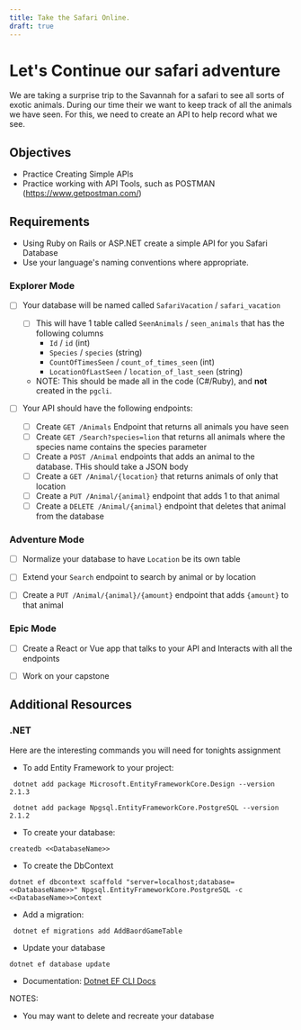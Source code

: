 ```yaml
---
title: Take the Safari Online.
draft: true
---
```


# Let's Continue our safari adventure

We are taking a surprise trip to the Savannah for a safari to see all sorts of exotic animals. During our time their we want to keep track of all the animals we have seen. For this, we need to create an API to help record what we see. 


## Objectives
- Practice Creating Simple APIs
- Practice working with API Tools, such as POSTMAN (https://www.getpostman.com/)

## Requirements
- Using Ruby on Rails or ASP.NET create a simple API for you Safari Database
- Use your language's naming conventions where appropriate. 


### Explorer Mode

* [ ] Your database will be named called `SafariVacation` / `safari_vacation`
    * [ ] This will have 1 table called `SeenAnimals` / `seen_animals` that has the following columns
        - `Id` / `id` (int)
        - `Species` /  `species` (string)
        - `CountOfTimesSeen` / `count_of_times_seen` (int)
        - `LocationOfLastSeen` / `location_of_last_seen` (string)
    - NOTE: This should be made all in the code (C#/Ruby), and **not** created in the `pgcli`.

* [ ] Your API should have the following endpoints:
    - [ ] Create `GET /Animals` Endpoint that returns all animals you have seen
    - [ ] Create `GET /Search?species=lion` that returns all animals where the species name contains the species parameter
    - [ ] Create a `POST /Animal` endpoints that adds an animal to the database. THis should take a JSON body
    - [ ] Create a `GET /Animal/{location}` that returns animals of only that location
    - [ ] Create a `PUT /Animal/{animal}` endpoint that adds 1 to that animal
    - [ ] Create a `DELETE /Animal/{animal}` endpoint that deletes that animal from the database
 
### Adventure Mode
- [ ] Normalize your database to have `Location` be its own table
- [ ] Extend your `Search` endpoint to search by animal or by location
- [ ] Create a `PUT /Animal/{animal}/{amount}` endpoint that adds `{amount}` to that animal


### Epic Mode
- [ ] Create a React or Vue app that talks to your API and Interacts with all the endpoints
- [ ] Work on your capstone


## Additional Resources

### .NET 

Here are the interesting commands you will need for tonights assignment

- To add Entity Framework to your project: 
``` 
 dotnet add package Microsoft.EntityFrameworkCore.Design --version 2.1.3

 dotnet add package Npgsql.EntityFrameworkCore.PostgreSQL --version 2.1.2
 ```

 - To create your database:
 ```
 createdb <<DatabaseName>>
 ```

 - To create the DbContext
 ```
 dotnet ef dbcontext scaffold "server=localhost;database=<<DatabaseName>>" Npgsql.EntityFrameworkCore.PostgreSQL -c <<DatabaseName>>Context

```

- Add a migration:
```
 dotnet ef migrations add AddBaordGameTable
```

- Update your database
```
dotnet ef database update  
```

 - Documentation: [Dotnet EF CLI Docs](https://docs.microsoft.com/en-us/ef/core/miscellaneous/cli/dotnet)







NOTES: 
- You may want to delete and recreate your database